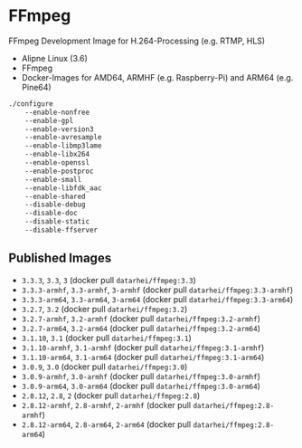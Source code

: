 # FFmpeg
FFmpeg Development Image for H.264-Processing (e.g. RTMP, HLS)

* Alipne Linux (3.6)
* FFmpeg
* Docker-Images for AMD64, ARMHF (e.g. Raspberry-Pi) and ARM64 (e.g. Pine64)

```sh
./configure
    --enable-nonfree
    --enable-gpl
    --enable-version3
    --enable-avresample
    --enable-libmp3lame
    --enable-libx264
    --enable-openssl
    --enable-postproc
    --enable-small
    --enable-libfdk_aac
    --enable-shared
    --disable-debug
    --disable-doc
    --disable-static
    --disable-ffserver
```

## Published Images

* `3.3.3`, `3.3`, `3` (docker pull `datarhei/ffmpeg:3.3`)
* `3.3.3-armhf`, `3.3-armhf`, `3-armhf` (docker pull `datarhei/ffmpeg:3.3-armhf`)
* `3.3.3-arm64`, `3.3-arm64`, `3-arm64` (docker pull `datarhei/ffmpeg:3.3-arm64`)
* `3.2.7`, `3.2` (docker pull `datarhei/ffmpeg:3.2`)
* `3.2.7-armhf`, `3.2-armhf` (docker pull `datarhei/ffmpeg:3.2-armhf`)
* `3.2.7-arm64`, `3.2-arm64` (docker pull `datarhei/ffmpeg:3.2-arm64`)
* `3.1.10`, `3.1` (docker pull `datarhei/ffmpeg:3.1`)
* `3.1.10-armhf`, `3.1-armhf` (docker pull `datarhei/ffmpeg:3.1-armhf`)
* `3.1.10-arm64`, `3.1-arm64` (docker pull `datarhei/ffmpeg:3.1-arm64`)
* `3.0.9`, `3.0` (docker pull `datarhei/ffmpeg:3.0`)
* `3.0.9-armhf`, `3.0-armhf` (docker pull `datarhei/ffmpeg:3.0-armhf`)
* `3.0.9-arm64`, `3.0-arm64` (docker pull `datarhei/ffmpeg:3.0-arm64`)
* `2.8.12`, `2.8`, `2` (docker pull `datarhei/ffmpeg:2.8`)
* `2.8.12-armhf`, `2.8-armhf`, `2-armhf` (docker pull `datarhei/ffmpeg:2.8-armhf`) 
* `2.8.12-arm64`, `2.8-arm64`, `2-arm64` (docker pull `datarhei/ffmpeg:2.8-arm64`) 
